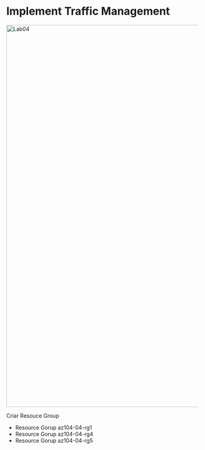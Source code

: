 # Implement Traffic Management

</p>
<img src="https://user-images.githubusercontent.com/91704169/228569534-3772ca89-01f2-4f74-aee6-75d603965f8d.png" min-width=1000px" max-width="100px" width="1000px" align="centter" alt="Lab04">

Criar Resouce Group
- Resource Gorup az104-04-rg1
- Resource Gorup az104-04-rg4
- Resource Gorup az104-04-rg5
